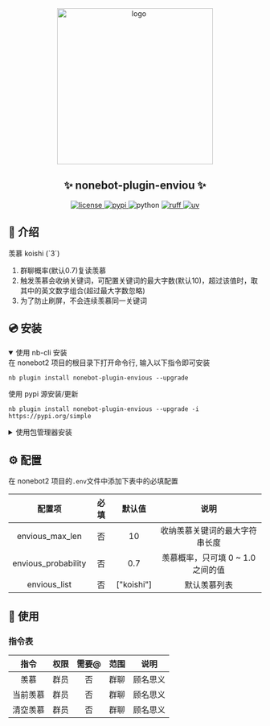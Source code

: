 <div align="center">
    <a href="https://v2.nonebot.dev/store">
    <img src="https://raw.githubusercontent.com/fllesser/nonebot-plugin-template/refs/heads/resource/.docs/NoneBotPlugin.svg" width="310" alt="logo"></a>

## ✨ nonebot-plugin-enviou ✨

<a href="./LICENSE">
    <img src="https://img.shields.io/github/license/fllesser/nonebot-plugin-envious.svg" alt="license">
</a>
<a href="https://pypi.python.org/pypi/nonebot-plugin-envious">
    <img src="https://img.shields.io/pypi/v/nonebot-plugin-envious.svg" alt="pypi">
</a>
<img src="https://img.shields.io/badge/python-3.10|3.11|3.12|3.13-blue.svg" alt="python">
<a href="https://github.com/astral-sh/ruff">
    <img src="https://img.shields.io/endpoint?url=https://raw.githubusercontent.com/charliermarsh/ruff/main/assets/badge/v2.json" alt="ruff">
</a>
<a href="https://github.com/astral-sh/uv">
    <img src="https://img.shields.io/endpoint?url=https://raw.githubusercontent.com/astral-sh/uv/main/assets/badge/v0.json" alt="uv">
</a>
</div>

</details>


## 📖 介绍

羡慕 koishi (`3´)

1. 群聊概率(默认0.7)复读羡慕
2. 触发羡慕会收纳关键词，可配置关键词的最大字数(默认10)，超过该值时，取其中的英文数字组合(超过最大字数忽略)
3. 为了防止刷屏，不会连续羡慕同一关键词

## 💿 安装

<details open>
<summary>使用 nb-cli 安装</summary>
在 nonebot2 项目的根目录下打开命令行, 输入以下指令即可安装

    nb plugin install nonebot-plugin-envious --upgrade
    
使用 pypi 源安装/更新

    nb plugin install nonebot-plugin-envious --upgrade -i https://pypi.org/simple
    
</details>

<details>
<summary>使用包管理器安装</summary>
在 nonebot2 项目的插件目录下, 打开命令行, 根据你使用的包管理器, 输入相应的安装命令

<details>
<summary>conda</summary>

    uv add nonebot-plugin-envious
</details>
<details>
<summary>pip</summary>

    pip install nonebot-plugin-envious
</details>
<details>
<summary>pdm</summary>

    pdm add nonebot-plugin-envious
</details>
<details>
<summary>poetry</summary>

    poetry add nonebot-plugin-envious
</details>


打开 nonebot2 项目根目录下的 `pyproject.toml` 文件, 在 `[tool.nonebot]` 部分追加写入

    plugins = ["nonebot_plugin_envious"]

</details>

## ⚙️ 配置

在 nonebot2 项目的`.env`文件中添加下表中的必填配置

|       配置项        | 必填  |   默认值   |               说明                |
| :-----------------: | :---: | :--------: | :-------------------------------: |
|   envious_max_len   |  否   |     10     |  收纳羡慕关键词的最大字符串长度   |
| envious_probability |  否   |    0.7     | 羡慕概率，只可填 0 ~ 1.0 之间的值 |
|    envious_list     |  否   | ["koishi"] |           默认羡慕列表            |

## 🎉 使用
### 指令表
|   指令   | 权限  | 需要@ | 范围  |   说明   |
| :------: | :---: | :---: | :---: | :------: |
|   羡慕   | 群员  |  否   | 群聊  | 顾名思义 |
| 当前羡慕 | 群员  |  否   | 群聊  | 顾名思义 |
| 清空羡慕 | 群员  |  否   | 群聊  | 顾名思义 |
